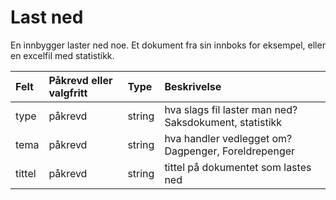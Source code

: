 # Last ned

En innbygger laster ned noe. Et dokument fra sin innboks for eksempel, eller en excelfil med statistikk.

| Felt | Påkrevd eller valgfritt | Type | Beskrivelse |
| :--- | :--- | :--- | :--- |
| type | påkrevd | string | hva slags fil laster man ned? Saksdokument, statistikk |
| tema | påkrevd | string | hva handler vedlegget om? Dagpenger, Foreldrepenger |
| tittel | påkrevd | string | tittel på dokumentet som lastes ned |
